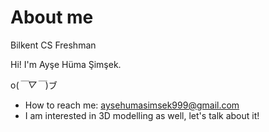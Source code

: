 # About me
 Bilkent CS Freshman

 Hi! I'm Ayşe Hüma Şimşek.

 o(*￣▽￣*)ブ
- How to reach me: aysehumasimsek999@gmail.com
- I am interested in 3D modelling as well, let's talk about it!
